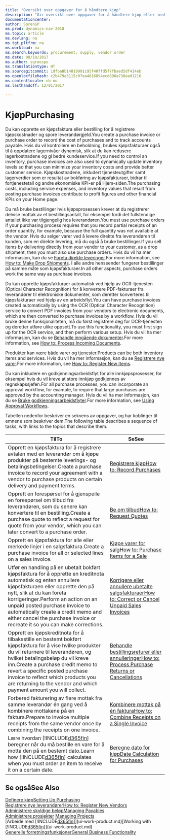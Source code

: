 ```yaml
---
title: "Oversikt over oppgaver for å håndtere kjøp"
description: "Gir oversikt over oppgaver for å håndtere kjøp eller innkjøpsprosesser, inkludert hvordan kjøpsfakturaer og bestillinger fungerer."
documentationcenter: 
author: SorenGP
ms.prod: dynamics-nav-2018
ms.topic: article
ms.devlang: na
ms.tgt_pltfrm: na
ms.workload: na
ms.search.keywords: procurement, supply, vendor order
ms.date: 08/10/2017
ms.author: sgroespe
ms.translationtype: HT
ms.sourcegitcommit: 1dfba8b14019991c95f40ffd5f7fbaed5df414eb
ms.openlocfilehash: c2b479e3115c07ea4816894ecd898a738ead1216
ms.contentlocale: nb-no
ms.lasthandoff: 12/01/2017

---
```

# <a name="purchasing"></a><span data-ttu-id="d1c85-103">Kjøp</span><span class="sxs-lookup"><span data-stu-id="d1c85-103">Purchasing</span></span>
<span data-ttu-id="d1c85-104">Du kan opprette en kjøpsfaktura eller bestilling for å registrere kjøpskostnader og spore leverandørgjeld.</span><span class="sxs-lookup"><span data-stu-id="d1c85-104">You create a purchase invoice or purchase order to record the cost of purchases and to track accounts payable.</span></span> <span data-ttu-id="d1c85-105">Hvis du vil kontrollere en beholdning, brukes kjøpsfakturaer også til å oppdatere lagernivåer dynamisk, slik at du kan redusere lagerkostnadene og gi bedre kundeservice.</span><span class="sxs-lookup"><span data-stu-id="d1c85-105">If you need to control an inventory, purchase invoices are also used to dynamically update inventory levels so that you can minimize your inventory costs and provide better customer service.</span></span> <span data-ttu-id="d1c85-106">Kjøpskostnadene, inkludert tjenesteutgifter samt lagerverdier som er resultat av bokføring av kjøpsfakturaer, bidrar til fortjenestetall og andre økonomiske KPI-er på Hjem-siden.</span><span class="sxs-lookup"><span data-stu-id="d1c85-106">The purchasing costs, including service expenses, and inventory values that result from posting purchase invoices contribute to profit figures and other financial KPIs on your Home page.</span></span>

<span data-ttu-id="d1c85-107">Du må bruke bestillinger hvis kjøpsprosessen krever at du registrerer delvise mottak av et bestillingsantall, for eksempel fordi det fullstendige antallet ikke var tilgjengelig hos leverandøren.</span><span class="sxs-lookup"><span data-stu-id="d1c85-107">You must use purchase orders if your purchasing process requires that you record partial receipts of an order quantity, for example, because the full quantity was not available at the vendor.</span></span> <span data-ttu-id="d1c85-108">Hvis du selger varer ved å levere direkte fra leverandøren til kunden, som en direkte levering, må du også å bruke bestillinger.</span><span class="sxs-lookup"><span data-stu-id="d1c85-108">If you sell items by delivering directly from your vendor to your customer, as a drop shipment, then you must also use purchase orders.</span></span> <span data-ttu-id="d1c85-109">Hvis du vil ha mer informasjon, kan du se [Foreta direkte leveringer](sales-how-drop-shipment.md).</span><span class="sxs-lookup"><span data-stu-id="d1c85-109">For more information, see [How to: Make Drop Shipments](sales-how-drop-shipment.md).</span></span> <span data-ttu-id="d1c85-110">I alle andre henseender fungerer bestillinger på samme måte som kjøpsfakturaer.</span><span class="sxs-lookup"><span data-stu-id="d1c85-110">In all other aspects, purchase orders work the same way as purchase invoices.</span></span>

<span data-ttu-id="d1c85-111">Du kan opprette kjøpsfakturaer automatisk ved hjelp av OCR-tjenesten (Optical Character Recognition) for å konvertere PDF-fakturaer fra leverandører til elektroniske dokumenter, som deretter konverteres til kjøpsfakturaer ved hjelp av en arbeidsflyt.</span><span class="sxs-lookup"><span data-stu-id="d1c85-111">You can have purchase invoices created automatically by using the OCR (Optical Character Recognition) service to convert PDF invoices from your vendors to electronic documents, which are then converted to purchase invoices by a workflow.</span></span> <span data-ttu-id="d1c85-112">Hvis du vil bruke denne funksjonaliteten, må du først registrere deg for OCR-tjenesten og deretter utføre ulike oppsett.</span><span class="sxs-lookup"><span data-stu-id="d1c85-112">To use this functionality, you must first sign up for the OCR service, and then perform various setup.</span></span> <span data-ttu-id="d1c85-113">Hvis du vil ha mer informasjon, kan du se [Behandle inngående dokumenter](across-process-income-documents.md).</span><span class="sxs-lookup"><span data-stu-id="d1c85-113">For more information, see [How to: Process Incoming Documents](across-process-income-documents.md).</span></span>      

<span data-ttu-id="d1c85-114">Produkter kan være både varer og tjenester.</span><span class="sxs-lookup"><span data-stu-id="d1c85-114">Products can be both inventory items and services.</span></span> <span data-ttu-id="d1c85-115">Hvis du vil ha mer informasjon, kan du se [Registrere nye varer](inventory-how-register-new-items.md).</span><span class="sxs-lookup"><span data-stu-id="d1c85-115">For more information, see [How to: Register New Items](inventory-how-register-new-items.md).</span></span>

<span data-ttu-id="d1c85-116">Du kan inkludere en godkjenningsarbeidsflyt for alle innkjøpsprosesser, for eksempel hvis du vil kreve at store innkjøp godkjennes av regnskapssjefen.</span><span class="sxs-lookup"><span data-stu-id="d1c85-116">For all purchase processes, you can incorporate an approval workflow, for example, to require that large purchases are approved by the accounting manager.</span></span> <span data-ttu-id="d1c85-117">Hvis du vil ha mer informasjon, kan du se [Bruke godkjenningsarbeidsflyter](across-how-use-approval-workflows.md).</span><span class="sxs-lookup"><span data-stu-id="d1c85-117">For more information, see [Using Approval Workflows](across-how-use-approval-workflows.md).</span></span>

<span data-ttu-id="d1c85-118">Tabellen nedenfor beskriver en sekvens av oppgaver, og har koblinger til emnene som beskriver dem.</span><span class="sxs-lookup"><span data-stu-id="d1c85-118">The following table describes a sequence of tasks, with links to the topics that describe them.</span></span>

| <span data-ttu-id="d1c85-119">Til</span><span class="sxs-lookup"><span data-stu-id="d1c85-119">To</span></span> | <span data-ttu-id="d1c85-120">Se</span><span class="sxs-lookup"><span data-stu-id="d1c85-120">See</span></span> |
| --- | --- |
| <span data-ttu-id="d1c85-121">Opprett en kjøpsfaktura for å registrere avtalen med en leverandør om å kjøpe produkter på bestemte leverings- og betalingsbetingelser.</span><span class="sxs-lookup"><span data-stu-id="d1c85-121">Create a purchase invoice to record your agreement with a vendor to purchase products on certain delivery and payment terms.</span></span> |[<span data-ttu-id="d1c85-122">Registrere kjøp</span><span class="sxs-lookup"><span data-stu-id="d1c85-122">How to: Record Purchases</span></span>](purchasing-how-record-purchases.md) |
|<span data-ttu-id="d1c85-123">Opprett en forespørsel for å gjenspeile en forespørsel om tilbud fra leverandøren, som du senere kan konvertere til en bestilling.</span><span class="sxs-lookup"><span data-stu-id="d1c85-123">Create a purchase quote to reflect a request for quote from your vendor, which you can later convert to a purchase order.</span></span>|[<span data-ttu-id="d1c85-124">Be om tilbud</span><span class="sxs-lookup"><span data-stu-id="d1c85-124">How to: Request Quotes</span></span>](purchasing-how-request-quotes.md)|
| <span data-ttu-id="d1c85-125">Opprett en kjøpsfaktura for alle eller merkede linjer i en salgsfaktura.</span><span class="sxs-lookup"><span data-stu-id="d1c85-125">Create a purchase invoice for all or selected lines on a sales invoice.</span></span> |[<span data-ttu-id="d1c85-126">Kjøpe varer for salg</span><span class="sxs-lookup"><span data-stu-id="d1c85-126">How to: Purchase Items for a Sale</span></span>](purchasing-how-purchase-products-sale.md) |
| <span data-ttu-id="d1c85-127">Utfør en handling på en ubetalt bokført kjøpsfaktura for å opprette en kreditnota automatisk og enten annullere kjøpsfakturaen eller opprette den på nytt, slik at du kan foreta korrigeringer.</span><span class="sxs-lookup"><span data-stu-id="d1c85-127">Perform an action on an unpaid posted purchase invoice to automatically create a credit memo and either cancel the purchase invoice or recreate it so you can make corrections.</span></span> |[<span data-ttu-id="d1c85-128">Korrigere eller annullere ubetalte salgsfakturaer</span><span class="sxs-lookup"><span data-stu-id="d1c85-128">How to: Correct or Cancel Unpaid Sales Invoices</span></span>](purchasing-how-correct-cancel-unpaid-purchase-invoices.md) |
| <span data-ttu-id="d1c85-129">Opprett en kjøpskreditnota for å tilbakestille en bestemt bokført kjøpsfaktura for å vise hvilke produkter du vil returnere til leverandøren, og hvilket betalingsbeløp du vil kreve inn.</span><span class="sxs-lookup"><span data-stu-id="d1c85-129">Create a purchase credit memo to revert a specific posted purchase invoice to reflect which products you are returning to the vendor and which payment amount you will collect.</span></span> |[<span data-ttu-id="d1c85-130">Behandle bestillingsreturer eller annulleringer</span><span class="sxs-lookup"><span data-stu-id="d1c85-130">How to: Process Purchase Returns or Cancellations</span></span>](purchasing-how-register-new-vendors.md) |
|<span data-ttu-id="d1c85-131">Forbered fakturering av flere mottak fra samme leverandør én gang ved å kombinere mottakene på en faktura.</span><span class="sxs-lookup"><span data-stu-id="d1c85-131">Prepare to invoice multiple receipts from the same vendor once by combining the receipts on one invoice.</span></span>|[<span data-ttu-id="d1c85-132">Kombinere mottak på én faktura</span><span class="sxs-lookup"><span data-stu-id="d1c85-132">How to: Combine Receipts on a Single Invoice</span></span>](purchasing-how-to-combine-receipts.md)|
| <span data-ttu-id="d1c85-133">Lære hvordan [!INCLUDE[d365fin](includes/d365fin_md.md)] beregner når du må bestille en vare for å motta den på en bestemt dato.</span><span class="sxs-lookup"><span data-stu-id="d1c85-133">Learn how [!INCLUDE[d365fin](includes/d365fin_md.md)] calculates when you must order an item to receive it on a certain date.</span></span>|[<span data-ttu-id="d1c85-134">Beregne dato for kjøp</span><span class="sxs-lookup"><span data-stu-id="d1c85-134">Date Calculation for Purchases</span></span>](purchasing-date-calculation-for-purchases.md)|

## <a name="see-also"></a><span data-ttu-id="d1c85-135">Se også</span><span class="sxs-lookup"><span data-stu-id="d1c85-135">See Also</span></span>
[<span data-ttu-id="d1c85-136">Definere kjøp</span><span class="sxs-lookup"><span data-stu-id="d1c85-136">Setting Up Purchasing</span></span>](purchasing-setup-purchasing.md)  
[<span data-ttu-id="d1c85-137">Registrere nye leverandører</span><span class="sxs-lookup"><span data-stu-id="d1c85-137">How to: Register New Vendors</span></span>](purchasing-how-register-new-vendors.md)  
[<span data-ttu-id="d1c85-138">Administrere skyldige beløp</span><span class="sxs-lookup"><span data-stu-id="d1c85-138">Managing Payables</span></span>](payables-manage-payables.md)  
<span data-ttu-id="d1c85-139">[Administrere prosjekter](projects-manage-projects.md)  </span><span class="sxs-lookup"><span data-stu-id="d1c85-139">[Managing Projects](projects-manage-projects.md)  </span></span>  
<span data-ttu-id="d1c85-140">[Arbeide med [!INCLUDE[d365fin](includes/d365fin_md.md)]](ui-work-product.md)</span><span class="sxs-lookup"><span data-stu-id="d1c85-140">[Working with [!INCLUDE[d365fin](includes/d365fin_md.md)]](ui-work-product.md)</span></span>  
[<span data-ttu-id="d1c85-141">Generelle forretningsfunksjoner</span><span class="sxs-lookup"><span data-stu-id="d1c85-141">General Business Functionality</span></span>](ui-across-business-areas.md)

## 

